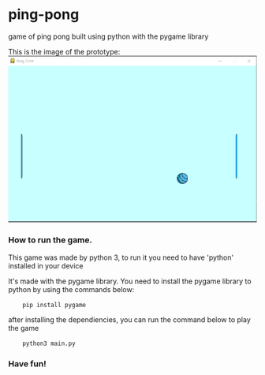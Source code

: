 # ping-pong
game of ping pong built using python with the pygame library

This is the image of the prototype:
<img src ="images/pongtest.PNG/">

### How to run the game.

This game was made by python 3, to run it you need to have 'python' installed in your device

It's made with the pygame library. You need to install the pygame library to python by using the commands below:

``` bash
    pip install pygame
```

after installing the dependiencies, you can run the command below to play the game

```bash
    python3 main.py
```

### Have fun!
